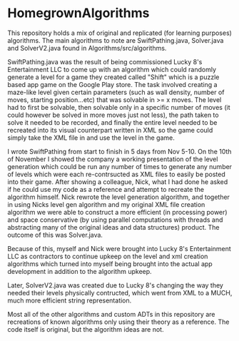 # HomegrownAlgorithms

This repository holds a mix of original and replicated (for learning purposes) algorithms.
The main algorithms to note are SwiftPathing.java, Solver.java and SolverV2.java found in Algorithms/src/algorithms.

SwiftPathing.java was the result of being commissioned Lucky 8's Entertainment LLC to come up with an algorithm which could randomly generate a level for a game they created called "Shift" which is a puzzle based app game on the Google Play store. The task involved creating a maze-like level given certain parameters (such as wall density, number of moves, starting position...etc) that was solvable in >= x moves. 
The level had to first be solvable, then solvable only in a specific number of moves (it could however be solved in more moves just not less), the path taken to solve it needed to be recorded, and finally the entire level needed to be recreated into its visual counterpart written in XML so the game could simply take the XML file in and use the level in the game.

I wrote SwiftPathing from start to finish in 5 days from Nov 5-10. On the 10th of November I showed the company a working presentation of the level generation which could be run any number of times to generate any number of levels which were each re-contrsucted as XML files to easily be posted into their game.
After showing a colleague, Nick, what I had done he asked if he could use my code as a reference and attempt to recreate the algorithm himself. Nick rewrote the level generation algorithm, and together in using Nicks level gen algorithm and my original XML file creation algorithm we were able to construct a more efficient (in processing power) and space conservative (by using parallel computations with threads and abstracting many of the original ideas and data structures) product. The outcome of this was Solver.java.

Because of this, myself and Nick were brought into Lucky 8's Entertainment LLC as contractors to continue upkeep on the level and xml creation algorithms which turned into myself being brought into the actual app development in addition to the algorithm upkeep.

Later, SolverV2.java was created due to Lucky 8's changing the way they needed their levels physically contructed, which went from XML to a MUCH, much more efficient string representation.



Most all of the other algorithms and custom ADTs in this repository are recreations of known algorithms only using their theory as a reference. The code itself is original, but the algorithm ideas are not.
